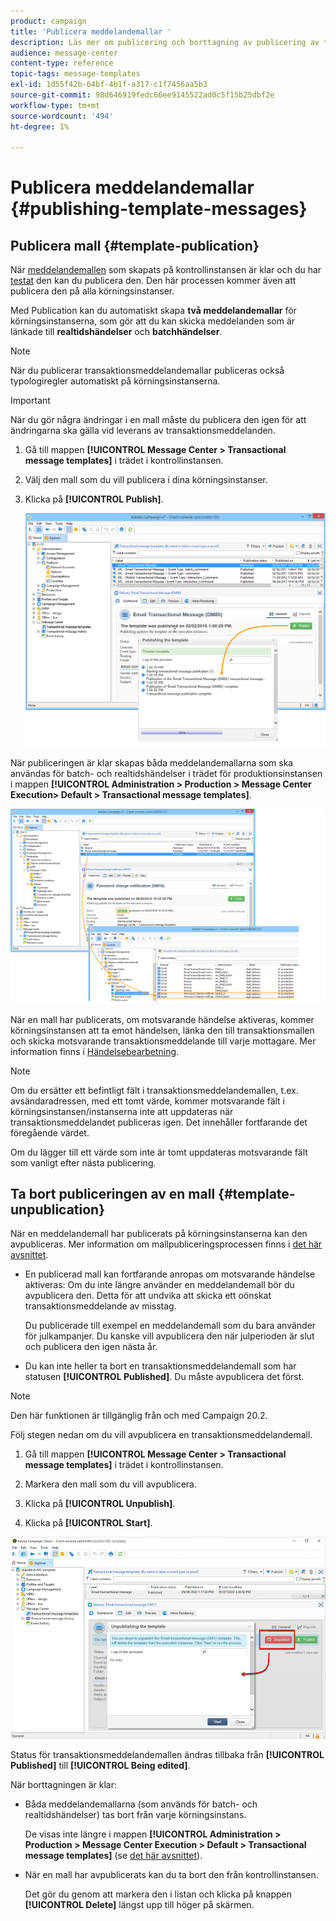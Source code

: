 ```yaml
---
product: campaign
title: 'Publicera meddelandemallar '
description: Läs mer om publicering och borttagning av publicering av transaktionsmeddelandemallar i Adobe Campaign Classic.
audience: message-center
content-type: reference
topic-tags: message-templates
exl-id: 1d55f42b-64bf-4b1f-a317-c1f7456aa5b3
source-git-commit: 98d646919fedc66ee9145522ad0c5f15b25dbf2e
workflow-type: tm+mt
source-wordcount: '494'
ht-degree: 1%

---
```


# Publicera meddelandemallar {#publishing-template-messages}

## Publicera mall {#template-publication}

När [meddelandemallen](../../message-center/using/creating-the-message-template.md) som skapats på kontrollinstansen är klar och du har [testat](../../message-center/using/testing-message-templates.md) den kan du publicera den. Den här processen kommer även att publicera den på alla körningsinstanser.

Med Publication kan du automatiskt skapa **två meddelandemallar** för körningsinstanserna, som gör att du kan skicka meddelanden som är länkade till **realtidshändelser** och **batchhändelser**.

>[!NOTE]
>
>När du publicerar transaktionsmeddelandemallar publiceras också typologiregler automatiskt på körningsinstanserna.

>[!IMPORTANT]
>
>När du gör några ändringar i en mall måste du publicera den igen för att ändringarna ska gälla vid leverans av transaktionsmeddelanden.

1. Gå till mappen **[!UICONTROL Message Center > Transactional message templates]** i trädet i kontrollinstansen.
1. Välj den mall som du vill publicera i dina körningsinstanser.
1. Klicka på **[!UICONTROL Publish]**.

   ![](assets/messagecenter_publish_model_008.png)

När publiceringen är klar skapas båda meddelandemallarna som ska användas för batch- och realtidshändelser i trädet för produktionsinstansen i mappen **[!UICONTROL Administration > Production > Message Center Execution> Default > Transactional message templates]**.

![](assets/messagecenter_deployed_model_001.png)

När en mall har publicerats, om motsvarande händelse aktiveras, kommer körningsinstansen att ta emot händelsen, länka den till transaktionsmallen och skicka motsvarande transaktionsmeddelande till varje mottagare. Mer information finns i [Händelsebearbetning](../../message-center/using/about-event-processing.md).

>[!NOTE]
>
>Om du ersätter ett befintligt fält i transaktionsmeddelandemallen, t.ex. avsändaradressen, med ett tomt värde, kommer motsvarande fält i körningsinstansen/instanserna inte att uppdateras när transaktionsmeddelandet publiceras igen. Det innehåller fortfarande det föregående värdet.
>
>Om du lägger till ett värde som inte är tomt uppdateras motsvarande fält som vanligt efter nästa publicering.

## Ta bort publiceringen av en mall {#template-unpublication}

När en meddelandemall har publicerats på körningsinstanserna kan den avpubliceras. Mer information om mallpubliceringsprocessen finns i [det här avsnittet](#template-publication).

* En publicerad mall kan fortfarande anropas om motsvarande händelse aktiveras: Om du inte längre använder en meddelandemall bör du avpublicera den. Detta för att undvika att skicka ett oönskat transaktionsmeddelande av misstag.

   Du publicerade till exempel en meddelandemall som du bara använder för julkampanjer. Du kanske vill avpublicera den när julperioden är slut och publicera den igen nästa år.

* Du kan inte heller ta bort en transaktionsmeddelandemall som har statusen **[!UICONTROL Published]**. Du måste avpublicera det först.

>[!NOTE]
>
>Den här funktionen är tillgänglig från och med Campaign 20.2.

Följ stegen nedan om du vill avpublicera en transaktionsmeddelandemall.

1. Gå till mappen **[!UICONTROL Message Center > Transactional message templates]** i trädet i kontrollinstansen.
1. Markera den mall som du vill avpublicera.
1. Klicka på **[!UICONTROL Unpublish]**.

   <!--1. Fill in the **[!UICONTROL Log of the process]** field.-->

1. Klicka på **[!UICONTROL Start]**.

![](assets/message-center-unpublish.png)

Status för transaktionsmeddelandemallen ändras tillbaka från **[!UICONTROL Published]** till **[!UICONTROL Being edited]**.

När borttagningen är klar:

* Båda meddelandemallarna (som används för batch- och realtidshändelser) tas bort från varje körningsinstans.

   De visas inte längre i mappen **[!UICONTROL Administration > Production > Message Center Execution > Default > Transactional message templates]** (se [det här avsnittet](#template-publication)).

* När en mall har avpublicerats kan du ta bort den från kontrollinstansen.

   Det gör du genom att markera den i listan och klicka på knappen **[!UICONTROL Delete]** längst upp till höger på skärmen.
